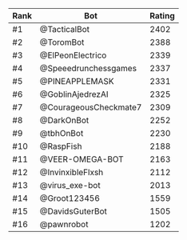 Rank|Bot|Rating
---|---|---
#1|@TacticalBot|2402
#2|@ToromBot|2388
#3|@ElPeonElectrico|2339
#4|@Speeedrunchessgames|2337
#5|@PINEAPPLEMASK|2331
#6|@GoblinAjedrezAI|2325
#7|@CourageousCheckmate7|2309
#8|@DarkOnBot|2252
#9|@tbhOnBot|2230
#10|@RaspFish|2188
#11|@VEER-OMEGA-BOT|2163
#12|@InvinxibleFlxsh|2112
#13|@virus_exe-bot|2013
#14|@Groot123456|1559
#15|@DavidsGuterBot|1505
#16|@pawnrobot|1202
